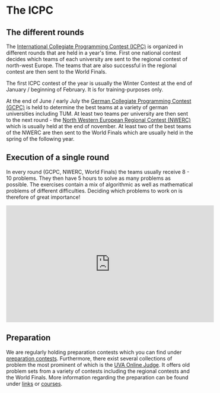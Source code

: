 # The ICPC

## The different rounds

The [International Collegiate Programming Contest (ICPC)](http://icpc.baylor.edu/) is organized in different rounds that are held in a year's time. First one national contest decides which teams of each university are sent to the regional contest of north-west Europe. The teams that are also successful in the regional contest are then sent to the World Finals.

The first ICPC contest of the year is usually the Winter Contest at the end of January / beginning of February. It is for training-purposes only.

At the end of June / early July the [German Collegiate Programming Contest (GCPC)](http://gcpc.nwerc.eu/) is held to determine the best teams at a variety of german universities including TUM. At least two teams per university are then sent to the next round - the [North Western European Regional Contest (NWERC)](http://nwerc.eu/) which is usually held at the end of november. At least two of the best teams of the NWERC are then sent to the World Finals which are usually held in the spring of the following year.

## Execution of a single round

In every round (GCPC, NWERC, World Finals) the teams usually receive 8 - 10 problems. They then have 5 hours to solve as many problems as possible. The exercises contain a mix of algorithmic as well as mathematical problems of different difficulties. Deciding which problems to work on is therefore of great importance!

<div style="width: 100%; text-align: center padding: 1.5em 0;">
<iframe width="560" height="315" src="https://www.youtube.com/embed/s0Qh-gy7ktA" frameborder="0" allowfullscreen></iframe>
</div>

## Preparation

We are regularly holding preparation contests which you can find under [preparation contests](/contests). Furthermore, there exist several collections of problem the most prominent of which is the [UVA Online Judge](https://uva.onlinejudge.org). It offers old problem sets from a variety of contests including the regional contests and the World Finals. More information regarding the preparation can be found under [links](/preparation/links) or [courses](/preparation/courses).

